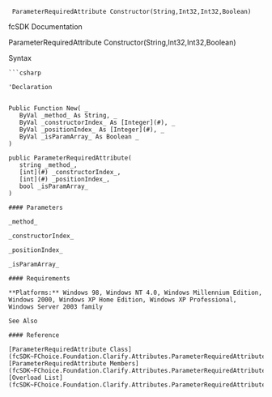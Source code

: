﻿     ParameterRequiredAttribute Constructor(String,Int32,Int32,Boolean)                                                   

fcSDK Documentation

ParameterRequiredAttribute Constructor(String,Int32,Int32,Boolean)

Syntax

```vbnet
```csharp

'Declaration
 

Public Function New( _
   ByVal _method_ As String, _
   ByVal _constructorIndex_ As [Integer](#), _
   ByVal _positionIndex_ As [Integer](#), _
   ByVal _isParamArray_ As Boolean _
)

public ParameterRequiredAttribute( 
   string _method_,
   [int](#) _constructorIndex_,
   [int](#) _positionIndex_,
   bool _isParamArray_
)

#### Parameters

_method_

_constructorIndex_

_positionIndex_

_isParamArray_

#### Requirements

**Platforms:** Windows 98, Windows NT 4.0, Windows Millennium Edition, Windows 2000, Windows XP Home Edition, Windows XP Professional, Windows Server 2003 family

See Also

#### Reference

[ParameterRequiredAttribute Class](fcSDK~FChoice.Foundation.Clarify.Attributes.ParameterRequiredAttribute.md)  
[ParameterRequiredAttribute Members](fcSDK~FChoice.Foundation.Clarify.Attributes.ParameterRequiredAttribute_members.md)  
[Overload List](fcSDK~FChoice.Foundation.Clarify.Attributes.ParameterRequiredAttribute~_ctor.md)